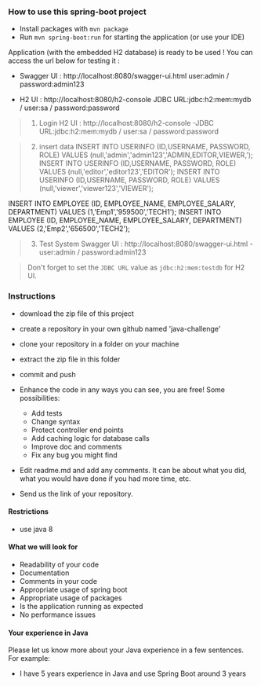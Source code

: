 ### How to use this spring-boot project

- Install packages with `mvn package`
- Run `mvn spring-boot:run` for starting the application (or use your IDE)

Application (with the embedded H2 database) is ready to be used ! You can access the url below for testing it :

- Swagger UI : http://localhost:8080/swagger-ui.html
user:admin / password:admin123

- H2 UI : http://localhost:8080/h2-console
JDBC URL:jdbc:h2:mem:mydb / user:sa / password:password

>1. Login H2 UI : http://localhost:8080/h2-console
-JDBC URL:jdbc:h2:mem:mydb / user:sa / password:password

>2. insert data
INSERT INTO USERINFO (ID,USERNAME, PASSWORD, ROLE) VALUES (null,'admin','admin123','ADMIN,EDITOR,VIEWER,');
INSERT INTO USERINFO (ID,USERNAME, PASSWORD, ROLE) VALUES (null,'editor','editor123','EDITOR');
INSERT INTO USERINFO (ID,USERNAME, PASSWORD, ROLE) VALUES (null,'viewer','viewer123','VIEWER');

INSERT INTO EMPLOYEE (ID, EMPLOYEE_NAME, EMPLOYEE_SALARY, DEPARTMENT) VALUES (1,'Emp1','959500','TECH1');
INSERT INTO EMPLOYEE (ID, EMPLOYEE_NAME, EMPLOYEE_SALARY, DEPARTMENT) VALUES (2,'Emp2','656500','TECH2');

>3. Test System Swagger UI : http://localhost:8080/swagger-ui.html
-user:admin / password:admin123

> Don't forget to set the `JDBC URL` value as `jdbc:h2:mem:testdb` for H2 UI.

### Instructions

- download the zip file of this project
- create a repository in your own github named 'java-challenge'
- clone your repository in a folder on your machine
- extract the zip file in this folder
- commit and push

- Enhance the code in any ways you can see, you are free! Some possibilities:
  - Add tests
  - Change syntax
  - Protect controller end points
  - Add caching logic for database calls
  - Improve doc and comments
  - Fix any bug you might find
- Edit readme.md and add any comments. It can be about what you did, what you would have done if you had more time, etc.
- Send us the link of your repository.

#### Restrictions
- use java 8


#### What we will look for
- Readability of your code
- Documentation
- Comments in your code 
- Appropriate usage of spring boot
- Appropriate usage of packages
- Is the application running as expected
- No performance issues

#### Your experience in Java

Please let us know more about your Java experience in a few sentences. For example:

- I have 5 years experience in Java and use Spring Boot around 3 years
